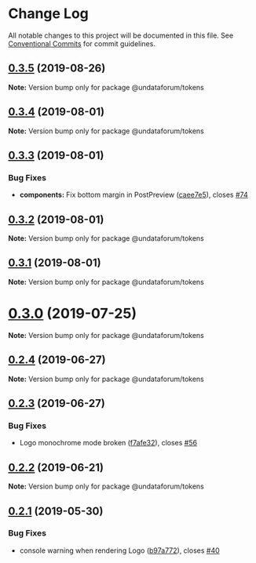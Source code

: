 # Change Log

All notable changes to this project will be documented in this file.
See [Conventional Commits](https://conventionalcommits.org) for commit guidelines.

## [0.3.5](https://github.com/UNDataForum/components/tree/master/packages/tokens/compare/@undataforum/tokens@0.3.4...@undataforum/tokens@0.3.5) (2019-08-26)

**Note:** Version bump only for package @undataforum/tokens

## [0.3.4](https://github.com/undataforum/components/compare/@undataforum/tokens@0.3.3...@undataforum/tokens@0.3.4) (2019-08-01)

**Note:** Version bump only for package @undataforum/tokens

## [0.3.3](https://github.com/undataforum/components/compare/@undataforum/tokens@0.3.2...@undataforum/tokens@0.3.3) (2019-08-01)

### Bug Fixes

- **components:** Fix bottom margin in PostPreview ([caee7e5](https://github.com/undataforum/components/commit/caee7e5)), closes [#74](https://github.com/undataforum/components/issues/74)

## [0.3.2](https://github.com/undataforum/components/compare/@undataforum/tokens@0.3.1...@undataforum/tokens@0.3.2) (2019-08-01)

**Note:** Version bump only for package @undataforum/tokens

## [0.3.1](https://github.com/undataforum/components/compare/@undataforum/tokens@0.3.0...@undataforum/tokens@0.3.1) (2019-08-01)

**Note:** Version bump only for package @undataforum/tokens

# [0.3.0](https://github.com/undataforum/components/compare/@undataforum/tokens@0.2.4...@undataforum/tokens@0.3.0) (2019-07-25)

**Note:** Version bump only for package @undataforum/tokens

## [0.2.4](https://github.com/undataforum/components/compare/@undataforum/tokens@0.2.3...@undataforum/tokens@0.2.4) (2019-06-27)

**Note:** Version bump only for package @undataforum/tokens

## [0.2.3](https://github.com/undataforum/components/compare/@undataforum/tokens@0.2.2...@undataforum/tokens@0.2.3) (2019-06-27)

### Bug Fixes

- Logo monochrome mode broken ([f7afe32](https://github.com/undataforum/components/commit/f7afe32)), closes [#56](https://github.com/undataforum/components/issues/56)

## [0.2.2](https://github.com/undataforum/components/compare/@undataforum/tokens@0.2.1...@undataforum/tokens@0.2.2) (2019-06-21)

**Note:** Version bump only for package @undataforum/tokens

## [0.2.1](https://github.com/undataforum/components/compare/@undataforum/tokens@0.2.0...@undataforum/tokens@0.2.1) (2019-05-30)

### Bug Fixes

- console warning when rendering Logo ([b97a772](https://github.com/undataforum/components/commit/b97a772)), closes [#40](https://github.com/undataforum/components/issues/40)
